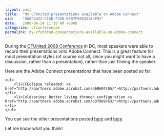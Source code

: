 ```yaml
---
layout: post
title:  "My CFUnited presentations available on Adobe Connect"
uid:	"8A9C2422-C15D-F25D-05B7F98582144F91"
date:   2008-06-24 11:10 AM +0000
categories: cfconferences
permalink: my-cfunited-presentations-available-on-adobe-connect
---
```

During the <a href="http://cfunited.com" title="CFUnited: The Premiere ColdFusion Conference">CFUnited 2008 Conference</a> in DC, most speakers were able to record their presentations onto Adobe Connect. This is a great feature for most presentation styles (of course not all, since you might want to have a discussion, rather than a presentation), rather than just filming the speaker.

Here are the Adobe Connect presentations that have been posted so far:
	
	<ul>
		<li>CFEclipse reloaded: <a href="http://partners.adobe.acrobat.com/p69604765/">http://partners.adobe.acrobat.com/p69604765/</a></li>
		<li>Coldspring: Better living through configuration <a href="http://partners.adobe.acrobat.com/p37989763/">http://partners.adobe.acrobat.com/p37989763/</a></li>
	</ul>
	
You can see the other presentations posted <a href="http://cfunited.com/blog/index.cfm/2008/6/19/Keynote-and-other-presos-on-Connect" title="<CFUnited: CFUnited Blog: Keynote and other presos on Connect></CFUnited:>">here</a> and <a href="http://cfunited.com/blog/index.cfm/2008/6/23/More-presentations-recorded-on-Connect" title="CFUnited: CFUnited Blog: More presentations recorded on Connect">here</a>


Let me know what you think!